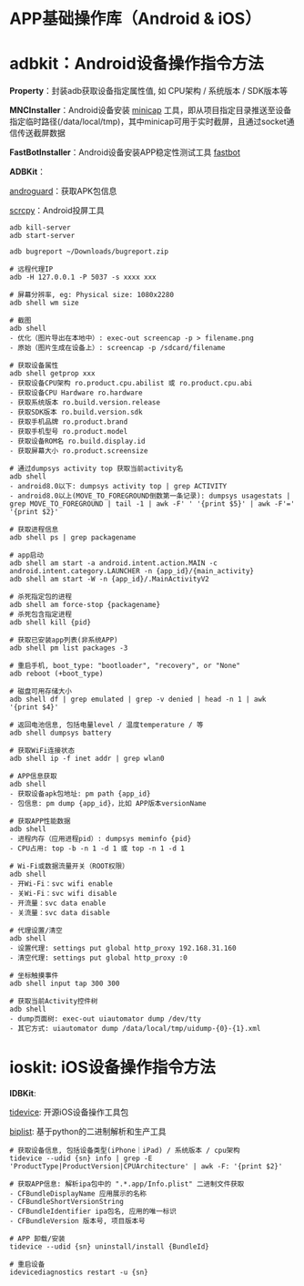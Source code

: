 # APP基础操作库（Android & iOS）

# **adbkit**：Android设备操作指令方法

**Property**：封装adb获取设备指定属性值, 如 CPU架构 / 系统版本 / SDK版本等

**MNCInstaller**：Android设备安装 [minicap](https://github.com/openstf/minicap) 工具，即从项目指定目录推送至设备指定临时路径(/data/local/tmp)，其中minicap可用于实时截屏，且通过socket通信传送截屏数据

**FastBotInstaller**：Android设备安装APP稳定性测试工具 [fastbot](https://github.com/bytedance/Fastbot_Android)

**ADBKit**：

[androguard](https://github.com/androguard/androguard)：获取APK包信息

[scrcpy](https://github.com/Genymobile/scrcpy)：Android投屏工具

```shell
adb kill-server
adb start-server

adb bugreport ~/Downloads/bugreport.zip

# 远程代理IP
adb -H 127.0.0.1 -P 5037 -s xxxx xxx

# 屏幕分辨率, eg: Physical size: 1080x2280
adb shell wm size

# 截图
adb shell
- 优化（图片导出在本地中）: exec-out screencap -p > filename.png
- 原始（图片生成在设备上）: screencap -p /sdcard/filename

# 获取设备属性
adb shell getprop xxx
- 获取设备CPU架构 ro.product.cpu.abilist 或 ro.product.cpu.abi
- 获取设备CPU Hardware ro.hardware
- 获取系统版本 ro.build.version.release
- 获取SDK版本 ro.build.version.sdk
- 获取手机品牌 ro.product.brand
- 获取手机型号 ro.product.model
- 获取设备ROM名 ro.build.display.id
- 获取屏幕大小 ro.product.screensize

# 通过dumpsys activity top 获取当前activity名
adb shell
- android8.0以下: dumpsys activity top | grep ACTIVITY
- android8.0以上(MOVE_TO_FOREGROUND倒数第一条记录): dumpsys usagestats | grep MOVE_TO_FOREGROUND | tail -1 | awk -F' ' '{print $5}' | awk -F'=' '{print $2}'
 
# 获取进程信息
adb shell ps | grep packagename

# app启动
adb shell am start -a android.intent.action.MAIN -c android.intent.category.LAUNCHER -n {app_id}/{main_activity}
adb shell am start -W -n {app_id}/.MainActivityV2

# 杀死指定包的进程
adb shell am force-stop {packagename}
# 杀死包含指定进程
adb shell kill {pid}

# 获取已安装app列表(非系统APP)
adb shell pm list packages -3

# 重启手机, boot_type: "bootloader", "recovery", or "None"
adb reboot (+boot_type)

# 磁盘可用存储大小
adb shell df | grep emulated | grep -v denied | head -n 1 | awk '{print $4}'

# 返回电池信息, 包括电量level / 温度temperature / 等
adb shell dumpsys battery

# 获取WiFi连接状态
adb shell ip -f inet addr | grep wlan0

# APP信息获取
adb shell 
- 获取设备apk包地址: pm path {app_id}
- 包信息: pm dump {app_id}，比如 APP版本versionName

# 获取APP性能数据
adb shell 
- 进程内存（应用进程pid）: dumpsys meminfo {pid}
- CPU占用: top -b -n 1 -d 1 或 top -n 1 -d 1

# Wi-Fi或数据流量开关（ROOT权限）
adb shell 
- 开Wi-Fi：svc wifi enable
- 关Wi-Fi：svc wifi disable
- 开流量：svc data enable
- 关流量：svc data disable

# 代理设置/清空
adb shell
- 设置代理: settings put global http_proxy 192.168.31.160
- 清空代理: settings put global http_proxy :0

# 坐标触摸事件
adb shell input tap 300 300

# 获取当前Activity控件树
adb shell 
- dump页面树: exec-out uiautomator dump /dev/tty
- 其它方式: uiautomator dump /data/local/tmp/uidump-{0}-{1}.xml
```

# **ioskit**: iOS设备操作指令方法

**IDBKit**: 

[tidevice](https://github.com/alibaba/taobao-iphone-device): 开源iOS设备操作工具包

[biplist](https://github.com/wooster/biplist): 基于python的二进制解析和生产工具

```shell
# 获取设备信息, 包括设备类型(iPhone｜iPad) / 系统版本 / cpu架构
tidevice --udid {sn} info | grep -E 'ProductType|ProductVersion|CPUArchitecture' | awk -F: '{print $2}'

# 获取APP信息: 解析ipa包中的 ".*.app/Info.plist" 二进制文件获取
- CFBundleDisplayName 应用展示的名称
- CFBundleShortVersionString
- CFBundleIdentifier ipa包名, 应用的唯一标识
- CFBundleVersion 版本号, 项目版本号

# APP 卸载/安装
tidevice --udid {sn} uninstall/install {BundleId}

# 重启设备
idevicediagnostics restart -u {sn}


```

